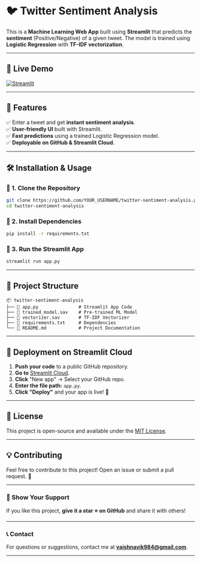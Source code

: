 # 🐦 Twitter Sentiment Analysis

This is a **Machine Learning Web App** built using **Streamlit** that predicts the **sentiment** (Positive/Negative) of a given tweet. The model is trained using **Logistic Regression** with **TF-IDF vectorization**.

---

## 🚀 Live Demo
[![Streamlit](https://static.streamlit.io/badges/streamlit_badge_black_white.svg)](https://your-streamlit-app-link)

---

## 📌 Features
✅ Enter a tweet and get **instant sentiment analysis**.  
✅ **User-friendly UI** built with Streamlit.  
✅ **Fast predictions** using a trained Logistic Regression model.  
✅ **Deployable on GitHub & Streamlit Cloud**.  

---

## 🛠 Installation & Usage

### 🔹 1. Clone the Repository
```bash
git clone https://github.com/YOUR_USERNAME/twitter-sentiment-analysis.git
cd twitter-sentiment-analysis
```

### 🔹 2. Install Dependencies
```bash
pip install -r requirements.txt
```

### 🔹 3. Run the Streamlit App
```bash
streamlit run app.py
```

---

## 📂 Project Structure
```
📦 twitter-sentiment-analysis
├── 📜 app.py               # Streamlit App Code
├── 📜 trained_model.sav    # Pre-trained ML Model
├── 📜 vectorizer.sav       # TF-IDF Vectorizer
├── 📜 requirements.txt     # Dependencies
└── 📜 README.md            # Project Documentation
```

---

## 🚀 Deployment on Streamlit Cloud
1. **Push your code** to a public GitHub repository.
2. **Go to** [Streamlit Cloud](https://share.streamlit.io/).
3. **Click** "New app" → Select your GitHub repo.
4. **Enter the file path:** `app.py`.
5. **Click "Deploy"** and your app is live! 🎉

---

## 📜 License
This project is open-source and available under the [MIT License](LICENSE).

---

## 💡 Contributing
Feel free to contribute to this project! Open an issue or submit a pull request. 🚀

---

### 🌟 Show Your Support
If you like this project, **give it a star ⭐ on GitHub** and share it with others!

---

### 📞 Contact
For questions or suggestions, contact me at **vaishnavik984@gmail.com**.

---